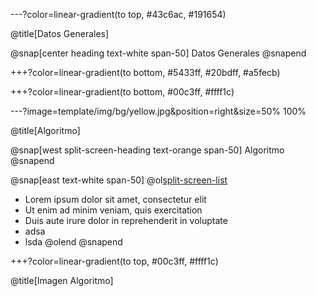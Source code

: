 ---?color=linear-gradient(to top, #43c6ac, #191654)

@title[Datos Generales]

@snap[center heading text-white span-50]
Datos Generales
@snapend

+++?color=linear-gradient(to bottom, #5433ff, #20bdff, #a5fecb)

+++?color=linear-gradient(to bottom, #00c3ff, #ffff1c)

---?image=template/img/bg/yellow.jpg&position=right&size=50% 100%

@title[Algoritmo]

@snap[west split-screen-heading text-orange span-50]
Algoritmo
@snapend

@snap[east text-white span-50]
@ol[split-screen-list](false)
- Lorem ipsum dolor sit amet, consectetur elit
- Ut enim ad minim veniam, quis exercitation
- Duis aute irure dolor in reprehenderit in voluptate
- adsa
- lsda
@olend
@snapend

+++?color=linear-gradient(to top, #00c3ff, #ffff1c)

@title[Imagen Algoritmo]
